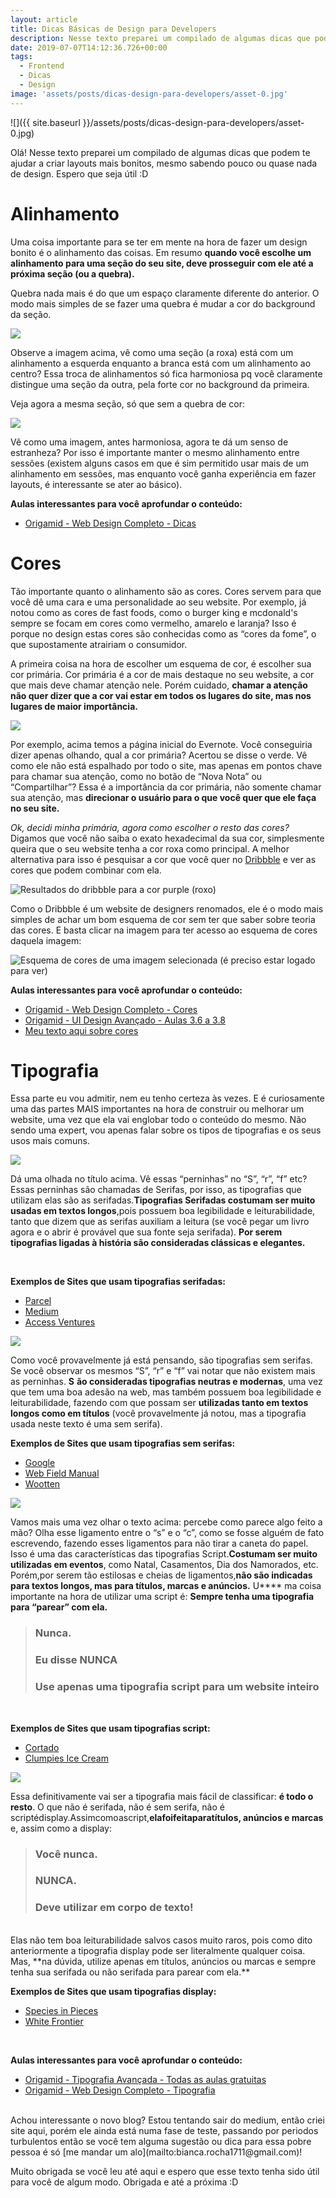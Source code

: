 ```yaml
---
layout: article
title: Dicas Básicas de Design para Developers
description: Nesse texto preparei um compilado de algumas dicas que podem te ajudar a criar layouts mais bonitos, mesmo sabendo pouco ou quase nada de design. Espero que seja útil :D
date: 2019-07-07T14:12:36.726+00:00
tags:
  - Frontend
  - Dicas
  - Design
image: 'assets/posts/dicas-design-para-developers/asset-0.jpg'
---
```


![]({{ site.baseurl }}/assets/posts/dicas-design-para-developers/asset-0.jpg)

Olá! Nesse texto preparei um compilado de algumas dicas que podem te ajudar a criar layouts mais bonitos, mesmo sabendo pouco ou quase nada de design. Espero que seja útil :D

<!--more-->

# Alinhamento

Uma coisa importante para se ter em mente na hora de fazer um design bonito é o alinhamento das coisas. Em resumo **quando você escolhe um alinhamento para uma seção do seu site, deve prosseguir com ele até a próxima seção (ou a quebra).**

Quebra nada mais é do que um espaço claramente diferente do anterior. O modo mais simples de se fazer uma quebra é mudar a cor do background da seção.

![](assets/posts/dicas-design-para-developers/asset-1.jpg)

Observe a imagem acima, vê como uma seção (a roxa) está com um alinhamento a esquerda enquanto a branca está com um alinhamento ao centro? Essa troca de alinhamentos só fica harmoniosa pq você claramente distingue uma seção da outra, pela forte cor no background da primeira.

Veja agora a mesma seção, só que sem a quebra de cor:

![](assets/posts/dicas-design-para-developers/asset-2.jpg)

Vê como uma imagem, antes harmoniosa, agora te dá um senso de estranheza? Por isso é importante manter o mesmo alinhamento entre sessões (existem alguns casos em que é sim permitido usar mais de um alinhamento em sessões, mas enquanto você ganha experiência em fazer layouts, é interessante se ater ao básico).

**Aulas interessantes para você aprofundar o conteúdo:**

- [Origamid - Web Design Completo - Dicas](https://www.origamid.com/curso/web-design-completo/2-1-6-dicas/ '- Origamid - Web Design Completo - Dicas')

# **Cores**

Tão importante quanto o alinhamento são as cores. Cores servem para que você dê uma cara e uma personalidade ao seu website. Por exemplo, já notou como as cores de fast foods, como o burger king e mcdonald's sempre se focam em cores como vermelho, amarelo e laranja? Isso é porque no design estas cores são conhecidas como as “cores da fome”, o que supostamente atrairiam o consumidor.

A primeira coisa na hora de escolher um esquema de cor, é escolher sua cor primária. Cor primária é a cor de mais destaque no seu website, a cor que mais deve chamar atenção nele. Porém cuidado, **c**​**hamar a atenção não quer dizer que a cor vai estar em todos os lugares do site, mas nos lugares de maior importância.**

![](assets/posts/dicas-design-para-developers/asset-3.jpg)

Por exemplo, acima temos a página inicial do Evernote. Você conseguiria dizer apenas olhando, qual a cor primária? Acertou se disse o verde. Vê como ele não está espalhado por todo o site, mas apenas em pontos chave para chamar sua atenção, como no botão de “Nova Nota” ou “Compartilhar”? Essa é a importância da cor primária, não somente chamar sua atenção, mas ​**direcionar o usuário para o que você quer que ele faça no seu site.**

_Ok, decidi minha primária, agora como escolher o resto das cores?​_ Digamos que você não saiba o exato hexadecimal da sua cor, simplesmente queira que o seu website tenha a cor roxa como principal. A melhor alternativa para isso é pesquisar a cor que você quer no [D​ribbble​](dribbble.com 'Dribble') ​e ver as cores que podem combinar com ela.

![Resultados do dribbble para a cor purple (roxo)](assets/posts/dicas-design-para-developers/asset-4.jpg 'Resultados do dribbble para a cor purple (roxo)')

Como o Dribbble é um website de designers renomados, ele é o modo mais simples de achar um bom esquema de cor sem ter que saber sobre teoria das cores. E basta clicar na imagem para ter acesso ao esquema de cores daquela imagem:

![Esquema de cores de uma imagem selecionada (é preciso estar logado para ver)](assets/posts/dicas-design-para-developers/asset-5.jpg 'Esquema de cores de uma imagem selecionada (é preciso estar logado para ver)')

**Aulas interessantes para você aprofundar o conteúdo:**

- [Origamid - Web Design Completo - Cores](https://www.origamid.com/curso/web-design-completo/2-1-3-cores/)
- [Origamid - UI Design Avançado - Aulas 3.6 a 3.8](https://www.origamid.com/curso/ui-design-avancado/3-6-paleta-de-cores/)
- [Meu texto aqui sobre cores](https://rochabianca.github.io/blog/como-acertar-no-esquema-de-cor-um-guia-para-iniciantes/)

# **Tipografia**

Essa parte eu vou admitir, nem eu tenho certeza às vezes. E é curiosamente uma das partes MAIS importantes na hora de construir ou melhorar um website, uma vez que ela vai englobar todo o conteúdo do mesmo. Não sendo uma expert, vou apenas falar sobre os tipos de tipografias e os seus usos mais comuns.

![](assets/posts/dicas-design-para-developers/asset-6.jpg)

Dá uma olhada no título acima. Vê essas “perninhas” no “S”, “r”, “f” etc? Essas perninhas são chamadas de Serifas, por isso, as tipografias que utilizam elas são as serifadas.**Tipografias Serifadas costumam ser muito usadas em textos longos**,**​** pois possuem boa legibilidade e leiturabilidade, tanto que dizem que as serifas auxiliam a leitura (se você pegar um livro agora e o abrir é provável que sua fonte seja serifada). ​**Por serem tipografias ligadas à história são consideradas clássicas e elegantes.**

<br/>

**Exemplos de Sites que usam tipografias serifadas:**

- [Parcel](https://www.fromparcel.com/)
- [Medium](https://medium.com/)
- [Access Ventures](https://accessventures.org/)

![](assets/posts/dicas-design-para-developers/asset-7.jpg)

Como você provavelmente já está pensando, são tipografias sem serifas. Se você observar os mesmos “S”, “r” e “f” vai notar que não existem mais as perninhas. **S**​ **ão consideradas tipografias neutras e modernas**,**​** uma vez que tem uma boa adesão na web, mas também possuem boa legibilidade e leiturabilidade, fazendo com que possam ser ​**utilizadas tanto em textos longos como em títulos​** (você provavelmente já notou, mas a tipografia usada neste texto é uma sem serifa). <br/>

**Exemplos de Sites que usam tipografias sem serifas:**

- [Google](google.com)
- [Web Field Manual](https://webfieldmanual.com/)
- [Wootten](http://wootten.com.au/)

![](assets/posts/dicas-design-para-developers/asset-8.jpg)

Vamos mais uma vez olhar o texto acima: percebe como parece algo feito a mão? Olha esse ligamento entre o “s” e o “c”, como se fosse alguém de fato escrevendo, fazendo esses ligamentos para não tirar a caneta do papel. Isso é uma das características das tipografias Script. ​**Costumam ser muito utilizadas em eventos**,**​** como Natal, Casamentos, Dia dos Namorados, etc. Porém,por serem tão estilosas e cheias de ligamentos,**não são indicadas para textos longos, mas para títulos, marcas e anúncios.** U**​** ma coisa importante na hora de utilizar uma script é: ​**Sempre tenha uma tipografia para “parear” com ela.** <br/>

> ### Nunca.
>
> ### Eu disse NUNCA
>
> ### Use apenas uma tipografia script para um website inteiro

<br/>

**Exemplos de Sites que usam tipografias script:**

- [Cortado](https://cortadoscript.com/)
- [Clumpies Ice Cream](https://www.clumpies.com/)

![](assets/posts/dicas-design-para-developers/asset-9.jpg)

Essa definitivamente vai ser a tipografia mais fácil de classificar: **é todo o resto**.**​** O que não é serifada, não é sem serifa, não é scriptédisplay.Assimcomoascript,**e**​ **lafoifeitaparatítulos, anúncios e marcas​** e, assim como a display:

> ### Você nunca.
>
> ### NUNCA.
>
> ### Deve utilizar em corpo de texto!

<br/>
Elas não tem boa leiturabilidade salvos casos muito raros, pois como dito anteriormente a tipografia display pode ser literalmente qualquer coisa. Mas, ​**na dúvida, utilize apenas em títulos, anúncios ou marcas e sempre tenha sua serifada ou não serifada para parear com ela.**
<br/>

**Exemplos de Sites que usam tipografias display:**

- [Species in Pieces](http://species-in-pieces.com/)
- [White Frontier](http://whitefrontier.ch/)

<br/>

**Aulas interessantes para você aprofundar o conteúdo:**

- [Origamid - Tipografia Avançada - Todas as aulas gratuitas](https://www.origamid.com/curso/tipografia-avancada/)
- [Origamid - Web Design Completo - Tipografia](https://www.origamid.com/curso/web-design-completo/2-1-4-tipografia/)

<br/>
Achou interessante o novo blog? Estou tentando sair do medium, então criei site aqui, porém ele ainda está numa fase de teste, passando por periodos turbulentos então se você tem alguma sugestão ou dica para essa pobre pessoa é só [me mandar um alo](mailto:bianca.rocha1711@gmail.com)!

Muito obrigada se você leu até aqui e espero que esse texto tenha sido útil para você de algum modo. Obrigada e até a próxima :D
